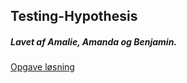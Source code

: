 ## Testing-Hypothesis

##### Lavet af Amalie, Amanda og Benjamin.
 [Opgave løsning](https://github.com/amandajuhl95/Testing-Hypothesis/blob/master/Assignment%206%20solution.ipynb)

